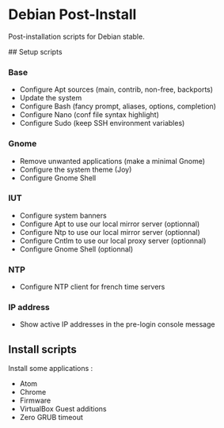 # Debian Post-Install

Post-installation scripts for Debian stable.

## Setup scripts

### Base

  - Configure Apt sources (main, contrib, non-free, backports)
  - Update the system
  - Configure Bash (fancy prompt, aliases, options, completion)
  - Configure Nano (conf file syntax highlight)
  - Configure Sudo (keep SSH environment variables)

### Gnome

  - Remove unwanted applications (make a minimal Gnome)
  - Configure the system theme (Joy)
  - Configure Gnome Shell

### IUT

  - Configure system banners
  - Configure Apt to use our local mirror server (optionnal)
  - Configure Ntp to use our local mirror server (optionnal)
  - Configure Cntlm to use our local proxy server (optionnal)
  - Configure Gnome Shell (optionnal)


### NTP

  - Configure NTP client for french time servers

### IP address

  - Show active IP addresses in the pre-login console message

## Install scripts

Install some applications :

  - Atom
  - Chrome
  - Firmware
  - VirtualBox Guest additions
  - Zero GRUB timeout
